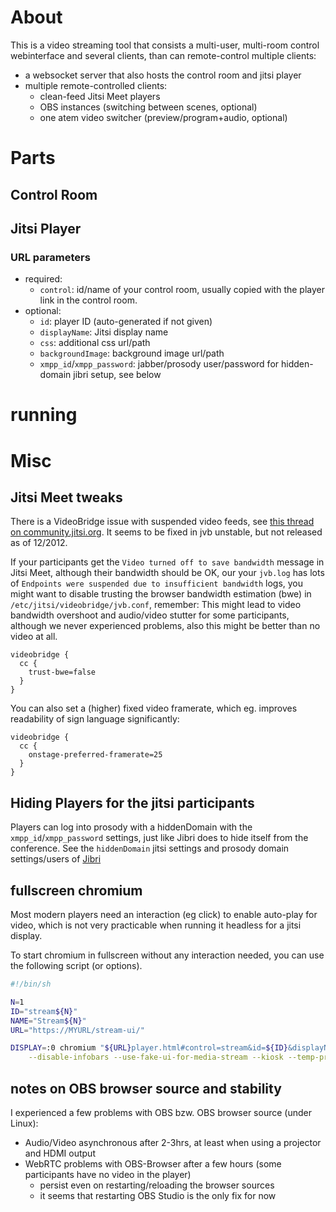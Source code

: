 # About

This is a video streaming tool that consists a multi-user, multi-room 
control webinterface and several clients, than can remote-control multiple
clients:

- a websocket server that also hosts the control room and jitsi player
- multiple remote-controlled clients:
  - clean-feed Jitsi Meet players
  - OBS instances (switching between scenes, optional)
  - one atem video switcher (preview/program+audio, optional)

# Parts

## Control Room

## Jitsi Player

### URL parameters

- required:
  - `control`: id/name of your control room, usually copied with the player link in the control room.
- optional:
  - `id`: player ID (auto-generated if not given)
  - `displayName`: Jitsi display name
  - `css`: additional css url/path
  - `backgroundImage`: background image url/path
  - `xmpp_id`/`xmpp_password`: jabber/prosody user/password for hidden-domain jibri setup, see below

# running

# Misc
## Jitsi Meet tweaks

There is a VideoBridge issue with suspended video feeds, see [this thread on community.jitsi.org](https://community.jitsi.org/t/jitsi-users-video-turned-off-to-save-bandwidth-on-meet-jit-si/12735).
It seems to be fixed in jvb unstable, but not released as of 12/2012.

If your participants get the `Video turned off to save bandwidth` message in Jitsi Meet, although their bandwidth should be OK,
our your `jvb.log` has lots of `Endpoints were suspended due to insufficient bandwidth` logs,
you might want to disable trusting the browser bandwidth estimation (bwe) in `/etc/jitsi/videobridge/jvb.conf`, remember:
This might lead to video bandwidth overshoot and audio/video stutter for some participants,
although we never experienced problems, also this might be better than no video at all.

```
videobridge {
  cc {
    trust-bwe=false
  }
}
```

You can also set a (higher) fixed video framerate, which eg. improves readability of sign language significantly:

```
videobridge {
  cc {
    onstage-preferred-framerate=25
  }
}
```

## Hiding Players for the jitsi participants

Players can log into prosody with a hiddenDomain with the `xmpp_id`/`xmpp_password` settings, just like
Jibri does to hide itself from the conference. See the `hiddenDomain` jitsi settings and prosody domain settings/users
 of [Jibri](https://github.com/jitsi/jibri#configuring-a-jitsi-meet-environment-for-jibri)

## fullscreen chromium

Most modern players need an interaction (eg click) to enable auto-play for video,
which is not very practicable when running it headless for a jitsi display.

To start chromium in fullscreen without any interaction needed, you can use the following script (or options).

```bash
#!/bin/sh

N=1
ID="stream${N}"
NAME="Stream${N}"
URL="https://MYURL/stream-ui/"

DISPLAY=:0 chromium "${URL}player.html#control=stream&id=${ID}&displayName=${NAME}" \
    --disable-infobars --use-fake-ui-for-media-stream --kiosk --temp-profile --start-maximized --enabled --enable-logging --autoplay-policy=no-user-gesture-required
```

## notes on OBS browser source and stability

I experienced a few problems with OBS bzw. OBS browser source (under Linux):

* Audio/Video asynchronous after 2-3hrs, at least when using a projector and HDMI output
* WebRTC problems with OBS-Browser after a few hours (some participants have no video in the player)
  * persist even on restarting/reloading the browser sources
  * it seems that restarting OBS Studio is the only fix for now
